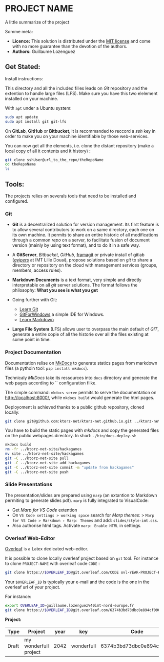 # PROJECT NAME

A little summarize of the project

Somme meta:

- **Licence:** This solution is distributed under the [MIT license](./LICENCE.md) and come with no more guarantee than the devotion of the authors.
- **Authors:** Guillaume Lozenguez

## Get Stated:

Install instructions:

This directory and all the included filles leads on _Git_ repository and the extention to handle large files (LFS).
Make sure you have this two elelement installed on your machine.

With `apt` under a Ubuntu system:

```bash
sudo apt update
sudo apt install git git-lfs
```

On **GitLab**, **GitHub** or **Bitbucket**, it is recommanded to reccord a _ssh_ key in order to make you on your machine identifiable by those web-services.

You can now get all the elements, i.e. clone the distant repository (make a local copy of all it contents and it history) : 

```bash
git clone sshUser@url_to_the_repo/theRepoName
cd theRepoName
ls
```

## Tools:

The projects relies on severals tools that need to be installed and configured.

### Git

- **Git** is a decentralized solution for version management. Its first feature is to allow several contributors to work on a same directory, each one on its own machine.
It permits to share an entire historic of all modifications through a common *repo* on a server, to facilitate fusion of document version (mainly by using text format), and to do it in a safe way.

- A **GitServer**, *Bitbucket*, *GitHub*, [framagit](https://framagit.org) or private install of gitlab (*[gvipers](gvipers.imt-lille-douai.fr)* at IMT Lille Douai), propose solutions based on *git* to share a directory or repository on the cloud with management services (groups, members, access rules).

- **Markdown Documents** is a text format, very simple and directly interpretable on all _git_ server solutions. The format follows the philosophy: **What you see is what you get**
- Going further with Git:
	* [Learn Git](https://try.github.io/)
	* [GitForWindows](https://gitforwindows.org/) a simple IDE for Windows.
	* [Learn Markdown](https://bitbucket.org/tutorials/markdowndemo)

- **Large File System** (LFS) allows user to overpass the main default of _GIT_, generate a entire copie of all the historie over all the files existing at some point in time.


### Project Documentation

Documentation relise on [MkDocs](https://www.mkdocs.org/) to generate statics pages from markdown files (a pythoin tool: `pip install mkdocs`).

Technicaly _MkDocs_ take its ressources into `docs` directory and generate the web pages according to `` configuration filke.

The simple command: `mkdocs serve` permits to serve the documentation on [http://localhost:8000/](http://localhost:8000/), while  `mkdocs build` would generate the html pages.

Deployoment is achieved thanks to a public github repository, cloned locally:

```sh
git clone git@github.com:ktorz-net/ktorz-net.github.io.git ../ktorz-net-site
```

You have to build the static pages with _mkdocs_ and copy the generated files on the public webpages directory.
In short: `./bin/docs-deploy.sh`

```sh
mkdocs build
rm -fr ../ktorz-net-site/hackagames
mv site ../ktorz-net-site/hackagames
git -C ../ktorz-net-site pull
git -C ../ktorz-net-site add hackagames
git -C ../ktorz-net-site commit -m "update from hackagames" 
git -C ../ktorz-net-site push
```


### Slide Presentations

The presentation/slides are prepared using `marp` (an extantion to Markdown permiting to generate slides pdf).
`marp` is fully integrated to VisualCode:

- Get *Marp for VS Code* extention
- On `VS Code settings > working space` search for _Marp themes_:  > `Marp for VS Code > Markdown › Marp: Themes` and add: `slides/style-imt.css`.
- Also authorise html tags. Activate `marp: Enable HTML` in settings.


### Overleaf Web-Editor

[Overleaf](https://www.overleaf.com) is a Latex dedicated web-editor.

It is possible to clone locally overleaf project based on `git` tool.
For instance to clone `PROJECT-NAME` with overleaf code `CODE` : 

```sh
git clone https://$OVERLEAF_ID@git.overleaf.com/CODE ovl-YEAR-PROJECT-KEY
```

Your `$OVERLEAF_ID` is typically your e-mail and the code is the one in the overleaf url of your project.

For instance: 
```sh
export OVERLEAF_ID=guillaume.lozenguez%40imt-nord-europe.fr
git clone https://$OVERLEAF_ID@git.overleaf.com/6374b3bd73dbc0e894cf0901 my_wonderfull_project
```

**Project:**

Type  | Project                       | year | key        |  Code 
------|-------------------------------|------|------------|-------
Draft | my wonderfull project         | 2042 | wonderfull | 6374b3bd73dbc0e894cf0901


